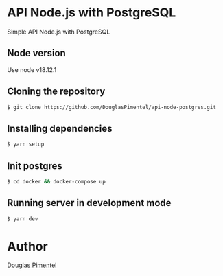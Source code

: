 # API Node.js with PostgreSQL

Simple API Node.js with PostgreSQL

## Node version

Use node v18.12.1

## Cloning the repository

```bash
$ git clone https://github.com/DouglasPimentel/api-node-postgres.git
```

## Installing dependencies

```bash
$ yarn setup
```

## Init postgres

```bash
$ cd docker && docker-compose up
```

## Running server in development mode

```bash
$ yarn dev
```

# Author

[Douglas Pimentel](https://twitter.com/doug_pimentel)
